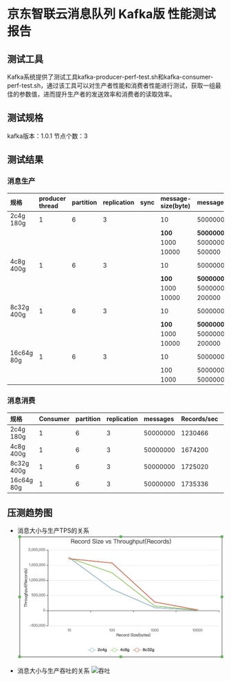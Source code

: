 # 京东智联云消息队列 Kafka版 性能测试报告

## 测试工具

Kafka系统提供了测试工具kafka-producer-perf-test.sh和kafka-consumer-perf-test.sh，通过该工具可以对生产者性能和消费者性能进行测试，获取一组最佳的参数值，进而提升生产者的发送效率和消费者的读取效率。

## 测试规格
kafka版本：1.0.1
节点个数：3

## 测试结果

### 消息生产

| 规格       | producer thread | partition | replication | sync | message-size(byte) | messages     | Records/sec | MB/sec     | avg latency(ms) | max latency(ms) |
| :--------- | :-------------- | :-------- | :---------- | :--- | :----------------- | :----------- | :---------- | :--------- | :-------------- | :-------------- |
| 2c4g 180g  | 1               | 6         | 3           |      | 10                 | 5000000      | 1741674     | 16.61      | 3.93            | 101             |
|            |                 |           |             |      | **100**            | **5000000**  | **706743**  | **67.40**  | **269.34**      | **2086**        |
|            |                 |           |             |      | 1000               | 5000000      | 97998       | 93.46      | 329.97          | 8168            |
|            |                 |           |             |      | 10000              | 500000       | 8596        | 81.99      | 236.83          | 1594            |
| 4c8g 400g  | 1               | 6         | 3           |      | 10                 | 50000000     | 1735086     | 16.55      | 3.08            | 102             |
|            |                 |           |             |      | **100**            | **50000000** | **1314924** | **125.40** | **44.64**       | **1581**        |
|            |                 |           |             |      | 1000               | 5000000      | 150105      | 143.15     | 214.12          | 1722            |
|            |                 |           |             |      | 10000              | 200000       | 14797       | 141.12     | 134.88          | 877             |
| 8c32g 400g | 1               | 6         | 3           |      | 10                 | 50000000     | 1712328     | 16.33      | 0.83            | 100             |
|            |                 |           |             |      | **100**            | **50000000** | **1569119** | **149.64** | **1.06**        | **134**         |
|            |                 |           |             |      | 1000               | 5000000      | 280883      | 267.87     | 114.28          | 379             |
|            |                 |           |             |      | 10000              | 200000       | 21315       | 203.28     | 91.57           | 296             |
| 16c64g 80g | 1               | 6         | 3           |      | 10                 | 50000000     | 1624431     | 15.49      | 0.59            | 137             |
|            |                 |           |             |      | 100                | 50000000     | 1566072     | 149.35     | 0.82            | 114             |
|            |                 |           |             |      | 1000               | 5000000      | 274017      | 261        | 117.24          | 371             |

### 消息消费

| 规格       | Consumer | partition | replication | messages | Records/sec | MB/sec |
| :--------- | :------- | :-------- | :---------- | :------- | :---------- | :----- |
| 2c4g 180g  | 1        | 6         | 3           | 50000000 | 1230466     | 117.34 |
| 4c8g 400g  | 1        | 6         | 3           | 50000000 | 1674200     | 136    |
| 8c32g 400g | 1        | 6         | 3           | 50000000 | 1725020     | 145    |
| 16c64g 80g | 1        | 6         | 3           | 50000000 | 1735336     | 165.49 |



## 压测趋势图
- 消息大小与生产TPS的关系
![TPS](../../../../image/Internet-Middleware/JCS-for-Kafka/压测TPS.png)


- 消息大小与生产吞吐的关系
![吞吐](../../../../image/Internet-Middleware/JCS-for-Kafka/压测吞吐S.png)
